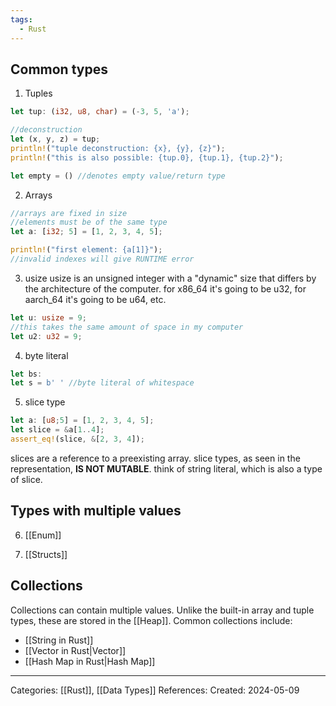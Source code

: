 ```yaml
---
tags:
  - Rust
---
```

## Common types
1) Tuples
```rust
let tup: (i32, u8, char) = (-3, 5, 'a');

//deconstruction
let (x, y, z) = tup;
println!("tuple deconstruction: {x}, {y}, {z}");
println!("this is also possible: {tup.0}, {tup.1}, {tup.2}");

let empty = () //denotes empty value/return type
```

2) Arrays
``` rust
//arrays are fixed in size
//elements must be of the same type
let a: [i32; 5] = [1, 2, 3, 4, 5]; 

println!("first element: {a[1]}");
//invalid indexes will give RUNTIME error
```

3) usize
usize is an unsigned integer with a "dynamic" size that differs by the architecture of the computer. for x86_64 it's going to be u32, for aarch_64 it's going to be u64, etc.
```rust
let u: usize = 9;
//this takes the same amount of space in my computer
let u2: u32 = 9; 
```

4) byte literal
```rust
let bs: 
let s = b' ' //byte literal of whitespace

```

5) slice type
``` rust
let a: [u8;5] = [1, 2, 3, 4, 5];
let slice = &a[1..4];
assert_eq!(slice, &[2, 3, 4]);
```
slices are a reference to a preexisting array. slice types, as seen in the representation, **IS NOT MUTABLE**. think of string literal, which is also a type of slice.

## Types with multiple values

6) [[Enum]]

7) [[Structs]]

## Collections
Collections can contain multiple values. Unlike the built-in array and tuple types, these are stored in the [[Heap]]. Common collections include:
- [[String in Rust]]
- [[Vector in Rust|Vector]]
- [[Hash Map in Rust|Hash Map]]



---
Categories: [[Rust]], [[Data Types]]
References:
Created: 2024-05-09